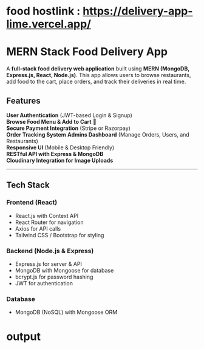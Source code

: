 # food hostlink : https://delivery-app-lime.vercel.app/

# MERN Stack Food Delivery App 

A **full-stack food delivery web application** built using **MERN (MongoDB, Express.js, React, Node.js)**. This app allows users to browse restaurants, add food to the cart, place orders, and track their deliveries in real time.

## Features

 **User Authentication** (JWT-based Login & Signup)  
 **Browse Food Menu & Add to Cart** 🛒  
 **Secure Payment Integration** (Stripe or Razorpay)  
 **Order Tracking System** 
 **Admins Dashboard** (Manage Orders, Users, and Restaurants)  
 **Responsive UI** (Mobile & Desktop Friendly)  
 **RESTful API with Express & MongoDB**  
 **Cloudinary Integration for Image Uploads**  

---

##  Tech Stack

### **Frontend (React)**
- React.js with Context API
- React Router for navigation
- Axios for API calls
- Tailwind CSS / Bootstrap for styling

### **Backend (Node.js & Express)**
- Express.js for server & API
- MongoDB with Mongoose for database
- bcrypt.js for password hashing
- JWT for authentication

### **Database**
- MongoDB (NoSQL) with Mongoose ORM


# output
